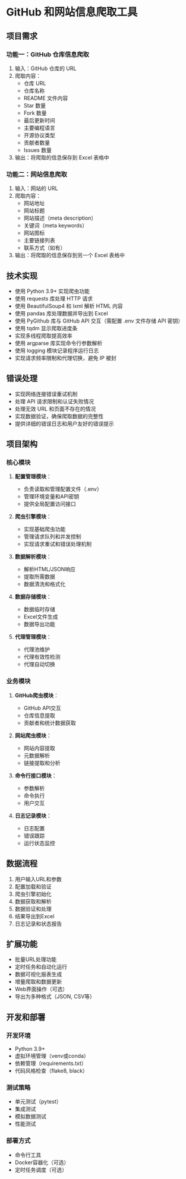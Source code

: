 # GitHub 和网站信息爬取工具

## 项目需求

### 功能一：GitHub 仓库信息爬取
1. 输入：GitHub 仓库的 URL
2. 爬取内容：
   - 仓库 URL
   - 仓库名称
   - README 文件内容
   - Star 数量
   - Fork 数量
   - 最后更新时间
   - 主要编程语言
   - 开源协议类型
   - 贡献者数量
   - Issues 数量
3. 输出：将爬取的信息保存到 Excel 表格中

### 功能二：网站信息爬取
1. 输入：网站的 URL
2. 爬取内容：
   - 网站地址
   - 网站标题
   - 网站描述（meta description）
   - 关键词（meta keywords）
   - 网站图标
   - 主要链接列表
   - 联系方式（如有）
3. 输出：将爬取的信息保存到另一个 Excel 表格中

## 技术实现
- 使用 Python 3.9+ 实现爬虫功能
- 使用 requests 库处理 HTTP 请求
- 使用 BeautifulSoup4 和 lxml 解析 HTML 内容
- 使用 pandas 库处理数据并导出到 Excel
- 使用 PyGithub 库与 GitHub API 交互（需配置 .env 文件存储 API 密钥）
- 使用 tqdm 显示爬取进度条
- 实现多线程爬取提高效率
- 使用 argparse 库实现命令行参数解析
- 使用 logging 模块记录程序运行日志
- 实现请求频率限制和代理切换，避免 IP 被封

## 错误处理
- 实现网络连接错误重试机制
- 处理 API 请求限制和认证失败情况
- 处理无效 URL 和页面不存在的情况
- 实现数据验证，确保爬取数据的完整性
- 提供详细的错误日志和用户友好的错误提示

## 项目架构
### 核心模块
1. **配置管理模块**：
   - 负责读取和管理配置文件（.env）
   - 管理环境变量和API密钥
   - 提供全局配置访问接口

2. **爬虫引擎模块**：
   - 实现基础爬虫功能
   - 管理请求队列和并发控制
   - 实现请求重试和错误处理机制

3. **数据解析模块**：
   - 解析HTML/JSON响应
   - 提取所需数据
   - 数据清洗和格式化

4. **数据存储模块**：
   - 数据临时存储
   - Excel文件生成
   - 数据导出功能

5. **代理管理模块**：
   - 代理池维护
   - 代理有效性检测
   - 代理自动切换

### 业务模块
1. **GitHub爬虫模块**：
   - GitHub API交互
   - 仓库信息提取
   - 贡献者和统计数据获取

2. **网站爬虫模块**：
   - 网站内容提取
   - 元数据解析
   - 链接提取和分析

3. **命令行接口模块**：
   - 参数解析
   - 命令执行
   - 用户交互

4. **日志记录模块**：
   - 日志配置
   - 错误跟踪
   - 运行状态监控

## 数据流程
1. 用户输入URL和参数
2. 配置加载和验证
3. 爬虫引擎初始化
4. 数据获取和解析
5. 数据验证和处理
6. 结果导出到Excel
7. 日志记录和状态报告

## 扩展功能
- 批量URL处理功能
- 定时任务和自动化运行
- 数据可视化报表生成
- 增量爬取和数据更新
- Web界面操作（可选）
- 导出为多种格式（JSON, CSV等）

## 开发和部署
### 开发环境
- Python 3.9+
- 虚拟环境管理（venv或conda）
- 依赖管理（requirements.txt）
- 代码风格检查（flake8, black）

### 测试策略
- 单元测试（pytest）
- 集成测试
- 模拟数据测试
- 性能测试

### 部署方式
- 命令行工具
- Docker容器化（可选）
- 定时任务调度（可选）